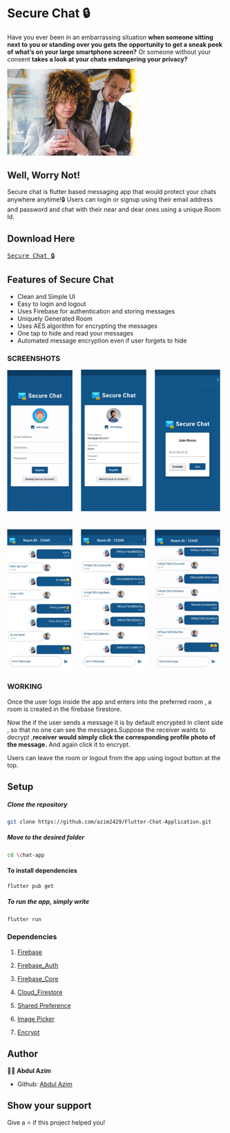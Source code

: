 # Secure Chat 🔒 
Have you ever been in an embarrassing situation **when someone sitting next to you or standing over you gets the opportunity to get a sneak peek of what’s on your large smartphone screen?** Or someone without your consent **takes a look at your chats endangering your privacy?**

<p><img src="assest/peeping.jpg" width="60%"></p>

## Well, Worry Not!

Secure chat is flutter based messaging app that would protect your chats anywhere anytime!🔒 Users can login or signup using their email address and password and chat with their near and dear ones using a unique Room Id.

## Download Here
 <pre><a href="https://github.com/azim2429/Flutter-Chat-Application/blob/master/app.apk?raw=true">Secure Chat 🔒</a></pre>

## Features of Secure Chat

* Clean and Simple UI
* Easy to login and logout
* Uses Firebase for authentication and storing messages
* Uniquely Generated Room
* Uses AES algorithm for encrypting the messages
* One tap to hide and read your messages
* Automated message encryption even if user forgets to hide

### SCREENSHOTS

<img src="assest/login.gif" width="30%">&nbsp;&nbsp;&nbsp;&nbsp;&nbsp;<img src="assest/img1.jpg" width="30%">&nbsp;&nbsp;&nbsp;&nbsp;&nbsp;<img src="assest/img2.jpg" width="30%">

# 

<img src="assest/img4.jpg" width="30%">&nbsp;&nbsp;&nbsp;&nbsp;&nbsp;<img src="assest/img3.jpg" width="30%">&nbsp;&nbsp;&nbsp;&nbsp;&nbsp;<img src="assest/securechat.gif" width="30%">


### WORKING

Once the user logs inside the app and enters into the preferred room , a room is created in the firebase firestore.

Now the if the user sends a message it is by default encrypted in client side , so that no one can see the messages.Suppose the receiver wants to decrypt ,**receiver would simply click the corresponding profile photo of the message.**
And again click it to encrypt.

Users can leave the room or logout from the app using logout button at the top.


## Setup

  ##### Clone the repository
```bash
git clone https://github.com/azim2429/Flutter-Chat-Application.git
```
  ##### Move to the desired folder
```bash
cd \chat-app
```

#### To install dependencies
```bash
flutter pub get
````

  ##### To run the app, simply write
```bash
flutter run
```

### Dependencies

1. [Firebase](https://pub.dev/packages/firebase)

1. [Firebase_Auth](https://pub.dev/packages/firebase_auth)

1. [Firebase_Core](https://pub.dev/packages/firebase_core)

1. [Cloud_Firestore](https://pub.dev/packages/cloud_firestore)

1. [Shared Preference](https://pub.dev/packages/shared_preferences)

1. [Image Picker](https://pub.dev/packages/image_picker)

1. [Encrypt](https://pub.dev/packages/encrypt)

## Author

👨‍💻 **Abdul Azim**

* Github: [Abdul Azim](https://github.com/azim2429)

## Show your support

Give a ⭐️ if this project helped you!
